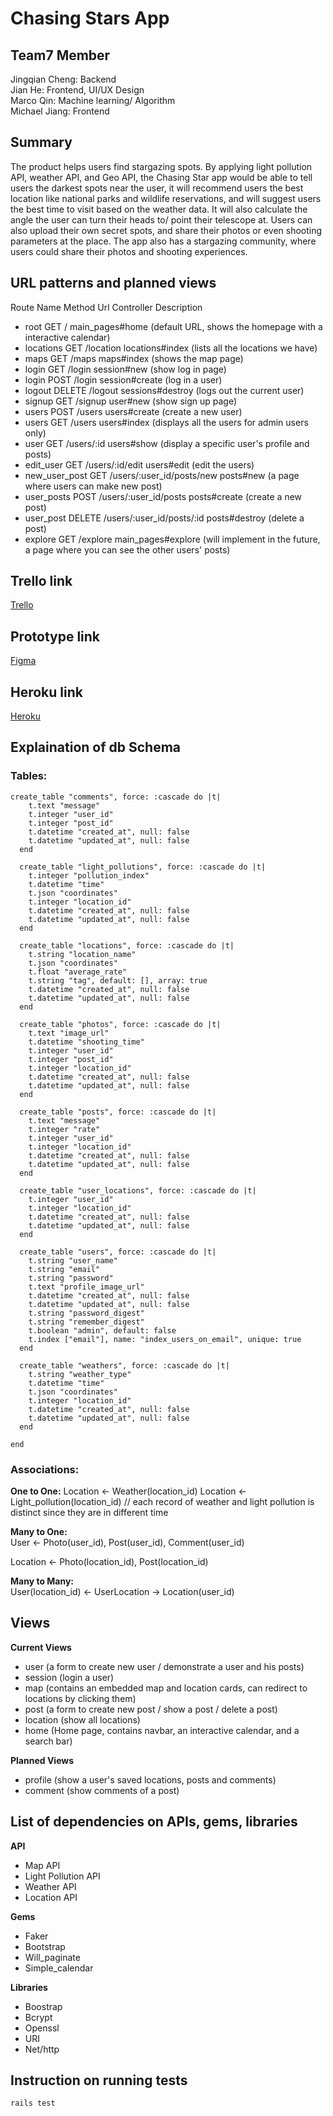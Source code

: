 # Chasing Stars App

## Team7 Member

Jingqian Cheng: Backend  
Jian He: Frontend, UI/UX Design  
Marco Qin: Machine learning/ Algorithm  
Michael Jiang: Frontend  

## Summary

The product helps users find stargazing spots. By applying light pollution API, weather API, and Geo API, the Chasing Star app would be able to tell users the darkest spots near the user, it will recommend users the best location like national parks and wildlife reservations, and will suggest users the best time to visit based on the weather data. It will also calculate the angle the user can turn their heads to/ point their telescope at. Users can also upload their own secret spots, and share their photos or even shooting parameters at the place. The app also has a stargazing community, where users could share their photos and shooting experiences.

## URL patterns and planned views

Route Name      Method  Url                        Controller          Description
* root          GET     /                          main_pages#home     (default URL, shows the homepage with a interactive calendar)
* locations     GET     /location                  locations#index     (lists all the locations we have)
* maps          GET     /maps                      maps#index          (shows the map page)
* login         GET     /login                     session#new         (show log in page)
* login         POST    /login                     session#create      (log in a user)
* logout        DELETE  /logout                    sessions#destroy    (logs out the current user)
* signup        GET     /signup                    user#new            (show sign up page)
* users         POST    /users                     users#create        (create a new user)
* users         GET     /users                     users#index         (displays all the users for admin users only)
* user          GET     /users/:id                 users#show          (display a specific user's profile and posts)
* edit_user     GET     /users/:id/edit            users#edit          (edit the users)
* new_user_post GET     /users/:user_id/posts/new  posts#new           (a page where users can make new post)
* user_posts    POST    /users/:user_id/posts      posts#create        (create a new post)
* user_post     DELETE  /users/:user_id/posts/:id  posts#destroy       (delete a post)
* explore       GET     /explore                   main_pages#explore  (will implement in the future, a page where you can see the other users' posts)


## Trello link

[Trello](https://trello.com/b/LLSmtsFl/app-development)

## Prototype link
[Figma](https://www.figma.com/proto/KOc5UqZg2ftcQqWEvJlc2Z/Chasing-Stars?node-id=203%3A1393&page-id=203%3A1392&starting-point-node-id=203%3A1393)

## Heroku link
[Heroku](https://chasing-star-app.herokuapp.com)

## Explaination of db Schema


### Tables:

```
create_table "comments", force: :cascade do |t|
    t.text "message"
    t.integer "user_id"
    t.integer "post_id"
    t.datetime "created_at", null: false
    t.datetime "updated_at", null: false
  end

  create_table "light_pollutions", force: :cascade do |t|
    t.integer "pollution_index"
    t.datetime "time"
    t.json "coordinates"
    t.integer "location_id"
    t.datetime "created_at", null: false
    t.datetime "updated_at", null: false
  end

  create_table "locations", force: :cascade do |t|
    t.string "location_name"
    t.json "coordinates"
    t.float "average_rate"
    t.string "tag", default: [], array: true
    t.datetime "created_at", null: false
    t.datetime "updated_at", null: false
  end

  create_table "photos", force: :cascade do |t|
    t.text "image_url"
    t.datetime "shooting_time"
    t.integer "user_id"
    t.integer "post_id"
    t.integer "location_id"
    t.datetime "created_at", null: false
    t.datetime "updated_at", null: false
  end

  create_table "posts", force: :cascade do |t|
    t.text "message"
    t.integer "rate"
    t.integer "user_id"
    t.integer "location_id"
    t.datetime "created_at", null: false
    t.datetime "updated_at", null: false
  end

  create_table "user_locations", force: :cascade do |t|
    t.integer "user_id"
    t.integer "location_id"
    t.datetime "created_at", null: false
    t.datetime "updated_at", null: false
  end

  create_table "users", force: :cascade do |t|
    t.string "user_name"
    t.string "email"
    t.string "password"
    t.text "profile_image_url"
    t.datetime "created_at", null: false
    t.datetime "updated_at", null: false
    t.string "password_digest"
    t.string "remember_digest"
    t.boolean "admin", default: false
    t.index ["email"], name: "index_users_on_email", unique: true
  end

  create_table "weathers", force: :cascade do |t|
    t.string "weather_type"
    t.datetime "time"
    t.json "coordinates"
    t.integer "location_id"
    t.datetime "created_at", null: false
    t.datetime "updated_at", null: false
  end

end
```


### Associations:

**One to One:**
Location <- Weather(location_id) 
Location <- Light_pollution(location_id) 
// each record of weather and light pollution is distinct since they are in different time  

**Many to One:**  
User <- Photo(user_id), Post(user_id), Comment(user_id)  

Location <- Photo(location_id), Post(location_id)  

**Many to Many:**  
User(location_id) <- UserLocation -> Location(user_id)

## Views

**Current Views**
* user (a form to create new user / demonstrate a user and his posts)
* session (login a user)
* map (contains an embedded map and location cards, can redirect to locations by clicking them)
* post (a form to create new post / show a post / delete a post)
* location (show all locations)
* home (Home page, contains navbar, an interactive calendar, and a search bar)

**Planned Views**
* profile (show a user's saved locations, posts and comments)
* comment (show comments of a post)

## List of dependencies on APIs, gems, libraries

**API**
* Map API
* Light Pollution API
* Weather API
* Location API

**Gems**
* Faker
* Bootstrap
* Will_paginate
* Simple_calendar

**Libraries**
* Boostrap
* Bcrypt
* Openssl
* URI
* Net/http

## Instruction on running tests
```
rails test
```


